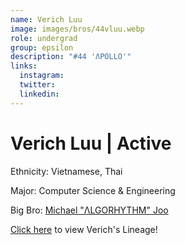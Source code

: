 ```yaml
---
name: Verich Luu
image: images/bros/44vluu.webp
role: undergrad
group: epsilon
description: "#44 'ΛPOLLO'"
links:
  instagram: 
  twitter: 
  linkedin: 
---
```


# Verich Luu | Active
Ethnicity: Vietnamese, Thai

Major: Computer Science & Engineering

Big Bro: [Michael "ΛLGORHYTHM" Joo](23mjoo)

[Click here](/ujis/) to view Verich's Lineage!
